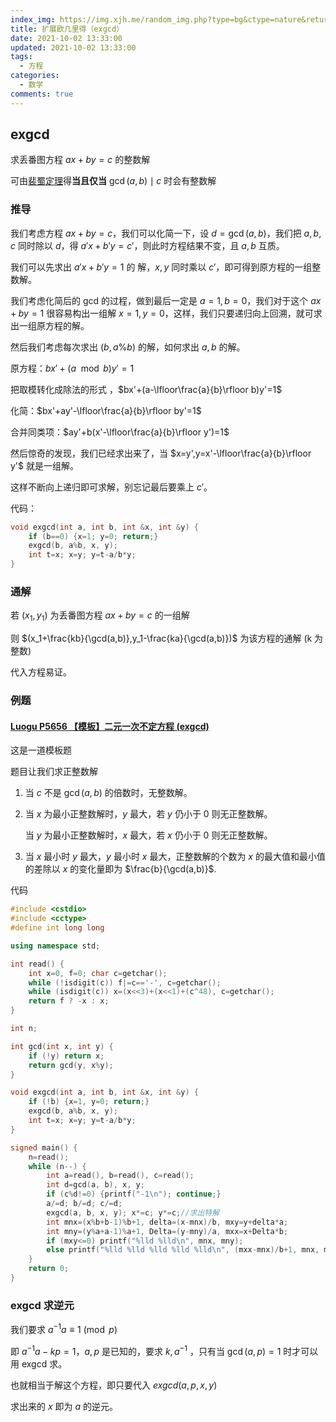 ```yaml
---
index_img: https://img.xjh.me/random_img.php?type=bg&ctype=nature&return=302&seed=353463
title: 扩展欧几里得（exgcd）
date: 2021-10-02 13:33:00
updated: 2021-10-02 13:33:00
tags:
  - 方程
categories:
  - 数学
comments: true
---
```

## exgcd

求丢番图方程 $ax+by=c$ 的整数解

可由[裴蜀定理](https://baike.baidu.com/item/%E8%A3%B4%E8%9C%80%E5%AE%9A%E7%90%86/5186593)得**当且仅当** $\gcd(a,b)\mid c$ 时会有整数解

### 推导

我们考虑方程 $ax+by=c$，我们可以化简一下，设 $d=\gcd(a,b)$，我们把 $a,b,c$ 同时除以 $d$，得 $a'x+b'y=c'$，则此时方程结果不变，且 $a,b$ 互质。

我们可以先求出 $a'x+b'y=1$ 的 解，$x,y$ 同时乘以 $c'$，即可得到原方程的一组整数解。

我们考虑化简后的 gcd 的过程，做到最后一定是 $a=1,b=0$，我们对于这个 $ax+by=1$ 很容易构出一组解 $x=1,y=0$，这样，我们只要递归向上回溯，就可求出一组原方程的解。

然后我们考虑每次求出 $(b,a\%b)$ 的解，如何求出 $a,b$ 的解。

原方程：$bx'+(a\mod b)y'=1$

把取模转化成除法的形式 ，$bx'+(a-\lfloor\frac{a}{b}\rfloor b)y'=1$

化简：$bx'+ay'-\lfloor\frac{a}{b}\rfloor by'=1$

合并同类项：$ay'+b(x'-\lfloor\frac{a}{b}\rfloor y')=1$

然后惊奇的发现，我们已经求出来了，当 $x=y',y=x'-\lfloor\frac{a}{b}\rfloor y'$ 就是一组解。

这样不断向上递归即可求解，别忘记最后要乘上 $c'$。

代码：

```cpp
void exgcd(int a, int b, int &x, int &y) {
	if (b==0) {x=1; y=0; return;}
	exgcd(b, a%b, x, y);
	int t=x; x=y; y=t-a/b*y;
}
```

### 通解

若 $(x_1,y_1)$ 为丢番图方程 $ax+by=c$ 的一组解

则 $(x_1+\frac{kb}{\gcd(a,b)},y_1-\frac{ka}{\gcd(a,b)})$ 为该方程的通解 (k 为整数)

代入方程易证。

### 例题

#### [Luogu P5656 【模板】二元一次不定方程 (exgcd)](https://www.luogu.com.cn/problem/P5656)

这是一道模板题

题目让我们求正整数解

1. 当 $c$ 不是 $\gcd(a,b)$ 的倍数时，无整数解。

2. 当 $x$ 为最小正整数解时，$y$ 最大，若 $y$ 仍小于 $0$ 则无正整数解。

   当 $y$ 为最小正整数解时，$x$ 最大，若 $x$ 仍小于 $0$ 则无正整数解。

3. 当 $x$ 最小时 $y$ 最大，$y$ 最小时 $x$ 最大，正整数解的个数为 $x$ 的最大值和最小值的差除以 $x$ 的变化量即为 $\frac{b}{\gcd(a,b)}$.

代码

```cpp
#include <cstdio>
#include <cctype>
#define int long long

using namespace std;

int read() {
	int x=0, f=0; char c=getchar();
	while (!isdigit(c)) f|=c=='-', c=getchar();
	while (isdigit(c)) x=(x<<3)+(x<<1)+(c^48), c=getchar();
	return f ? -x : x;
}

int n;

int gcd(int x, int y) {
	if (!y) return x;
	return gcd(y, x%y);
}

void exgcd(int a, int b, int &x, int &y) {
	if (!b) {x=1, y=0; return;}
	exgcd(b, a%b, x, y);
	int t=x; x=y; y=t-a/b*y;
}

signed main() {
	n=read();
	while (n--) {
		int a=read(), b=read(), c=read();
		int d=gcd(a, b), x, y;
		if (c%d!=0) {printf("-1\n"); continue;}
		a/=d; b/=d; c/=d;
		exgcd(a, b, x, y); x*=c; y*=c;//求出特解
		int mnx=(x%b+b-1)%b+1, delta=(x-mnx)/b, mxy=y+delta*a;
		int mny=(y%a+a-1)%a+1, Delta=(y-mny)/a, mxx=x+Delta*b;
		if (mxy<=0) printf("%lld %lld\n", mnx, mny);
		else printf("%lld %lld %lld %lld %lld\n", (mxx-mnx)/b+1, mnx, mny, mxx, mxy);
	}
	return 0;
}
```

### exgcd 求逆元

我们要求 $a^{-1}a\equiv 1\pmod p$

即 $a^{-1}a-kp=1$，$a,p$ 是已知的，要求 $k,a^{-1}$ ，只有当 $\gcd(a, p)=1$ 时才可以用 exgcd 求。

也就相当于解这个方程，即只要代入 $exgcd(a,p,x,y)$

求出来的 $x$ 即为 $a$ 的逆元。
